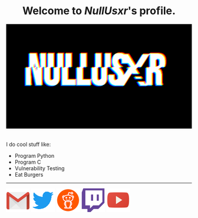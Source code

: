 <!DOCTYPE html>
<html>
  <body>
    <center><h1>Welcome to <I>NullUsxr</I>'s profile.</h1>
	<img src="https://raw.githubusercontent.com/NullUsxr/NullUsxr/main/NullUsxr_Glitch_gif.gif" alt="NullUsxr"></center>
    <br>
    <p font-family="Terminal";>I do cool stuff like: </p>
    <ul>
      <li>Program Python</li>
      <li>Program C</li>
      <li>Vulnerability Testing</li>
      <li>Eat Burgers</li>
    </ul>
    <hr>
    <a href="mailto://nullusxr@tuta.io" target="_blank" rel="noopener noreferrer"><img src="https://raw.githubusercontent.com/NullUsxr/NullUsxr/main/64x64/gmail_64x64.png" alt="Mail"></a>
    <a href="https://www.twitter.com/NullUsxr" target="_blank" rel="noopener noreferrer"><img src="https://raw.githubusercontent.com/NullUsxr/NullUsxr/main/64x64/twitter_64x64.png" alt="Twitter"></a>
    <a href="https://www.reddit.com/user/NulledUsxr" target="_blank" rel="noopener noreferrer"><img src="https://raw.githubusercontent.com/NullUsxr/NullUsxr/main/64x64/reddit_64x64.png" alt="Reddit"></a>
    <a href="https://www.twitch.tv/Nullusxr" target="_blank" rel="noopener noreferrer"><img src="https://raw.githubusercontent.com/NullUsxr/NullUsxr/main/64x64/twitch_64x64.png" alt="Twitch"></a>
    <a href="https://www.youtube.com/channel/UC1h77PVFe-kVs13DWx6-h3w" target="_blank" rel="noopener noreferrer"><img src="https://raw.githubusercontent.com/NullUsxr/NullUsxr/main/64x64/youtube_64x64.png" alt="YouTube"></a>
  </body>
</html>
